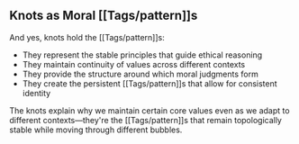## Knots as Moral [[Tags/pattern]]s

And yes, knots hold the [[Tags/pattern]]s:

- They represent the stable principles that guide ethical reasoning
- They maintain continuity of values across different contexts
- They provide the structure around which moral judgments form
- They create the persistent [[Tags/pattern]]s that allow for consistent identity

The knots explain why we maintain certain core values even as we adapt to different contexts—they're the [[Tags/pattern]]s that remain topologically stable while moving through different bubbles.